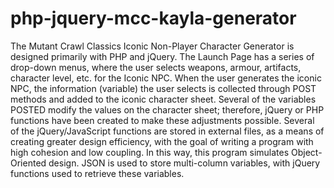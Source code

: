 # php-jquery-mcc-kayla-generator
The Mutant Crawl Classics Iconic Non-Player Character Generator is designed primarily with PHP and jQuery.  The Launch Page has a series of drop-down menus, where the user selects weapons, armour, artifacts, character level, etc. for the Iconic NPC.  When the user generates the iconic NPC, the information (variable) the user selects is collected through POST methods and added to the iconic character sheet.  Several of the variables POSTED modify the values on the character sheet; therefore, jQuery or PHP functions have been created to make these adjustments possible. Several of the jQuery/JavaScript functions are stored in external files, as a means of creating greater design efficiency, with the goal of writing a program with high cohesion and low coupling.  In this way, this program simulates Object-Oriented design.  JSON is used to store multi-column variables, with jQuery functions used to retrieve these variables.    
